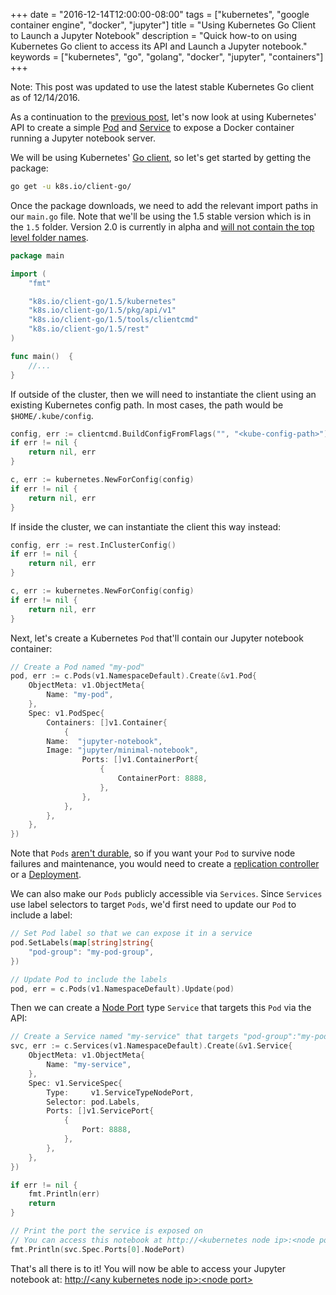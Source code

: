 +++
date = "2016-12-14T12:00:00-08:00"
tags = ["kubernetes", "google container engine", "docker", "jupyter"]
title = "Using Kubernetes Go Client to Launch a Jupyter Notebook"
description = "Quick how-to on using Kubernetes Go client to access its API and Launch a Jupyter notebook."
keywords = ["kubernetes", "go", "golang", "docker", "jupyter", "containers"]
+++

Note: This post was updated to use the latest stable Kubernetes Go client as of 12/14/2016.

As a continuation to the [previous post](/post/kubernetes-on-google-container-engine), let's now look at using Kubernetes' API to create a simple [Pod](http://kubernetes.io/docs/user-guide/pods/#what-is-a-pod) and [Service](http://kubernetes.io/docs/user-guide/services/) to expose a Docker container running a Jupyter notebook server.

We will be using Kubernetes' [Go client](https://github.com/kubernetes/client-go), so let's get started by getting the package:

```bash
go get -u k8s.io/client-go/
```

Once the package downloads, we need to add the relevant import paths in our `main.go` file.  Note that we'll be using the 1.5 stable version which is in the `1.5` folder.  Version 2.0 is currently in alpha and [will not contain the top level folder names](https://github.com/kubernetes/client-go#why-do-the-14-and-15-branch-contain-top-level-folder-named-after-the-version).

```Go
package main

import (
	"fmt"

	"k8s.io/client-go/1.5/kubernetes"
	"k8s.io/client-go/1.5/pkg/api/v1"
	"k8s.io/client-go/1.5/tools/clientcmd"
	"k8s.io/client-go/1.5/rest"
)

func main()  {
	//...
}
```

If outside of the cluster, then we will need to instantiate the client using an existing Kubernetes config path.  In most cases, the path would be `$HOME/.kube/config`.

```Go
config, err := clientcmd.BuildConfigFromFlags("", "<kube-config-path>")
if err != nil {
	return nil, err
}

c, err := kubernetes.NewForConfig(config)
if err != nil {
	return nil, err
}
```

If inside the cluster, we can instantiate the client this way instead:

```Go
config, err := rest.InClusterConfig()
if err != nil {
	return nil, err
}

c, err := kubernetes.NewForConfig(config)
if err != nil {
	return nil, err
}
```

Next, let's create a Kubernetes `Pod` that'll contain our Jupyter notebook container:

```Go
// Create a Pod named "my-pod"
pod, err := c.Pods(v1.NamespaceDefault).Create(&v1.Pod{
	ObjectMeta: v1.ObjectMeta{
		Name: "my-pod",
	},
	Spec: v1.PodSpec{
		Containers: []v1.Container{
			{
        Name:  "jupyter-notebook",
        Image: "jupyter/minimal-notebook",
				Ports: []v1.ContainerPort{
					{
						ContainerPort: 8888,
					},
				},
			},
		},
	},
})
```

Note that `Pods` [aren't durable](http://kubernetes.io/docs/user-guide/pods/#durability-of-pods-or-lack-thereof), so if you want your `Pod` to survive node failures and maintenance, you would need to create a [replication controller](http://kubernetes.io/docs/user-guide/replication-controller/#what-is-a-replication-controller) or a [Deployment](http://kubernetes.io/docs/user-guide/deployments/).

We can also make our `Pods` publicly accessible via `Services`.  Since `Services` use label selectors to target `Pods`, we'd first need to update our `Pod` to include a label:

```Go
// Set Pod label so that we can expose it in a service
pod.SetLabels(map[string]string{
	"pod-group": "my-pod-group",
})

// Update Pod to include the labels
pod, err = c.Pods(v1.NamespaceDefault).Update(pod)
```

Then we can create a [Node Port](http://kubernetes.io/docs/user-guide/services/#type-nodeport) type `Service` that targets this `Pod` via the API:

```Go
// Create a Service named "my-service" that targets "pod-group":"my-pod-group"
svc, err := c.Services(v1.NamespaceDefault).Create(&v1.Service{
	ObjectMeta: v1.ObjectMeta{
		Name: "my-service",
	},
	Spec: v1.ServiceSpec{
		Type:     v1.ServiceTypeNodePort,
		Selector: pod.Labels,
		Ports: []v1.ServicePort{
			{
				Port: 8888,
			},
		},
	},
})

if err != nil {
	fmt.Println(err)
	return
}

// Print the port the service is exposed on
// You can access this notebook at http://<kubernetes node ip>:<node port>
fmt.Println(svc.Spec.Ports[0].NodePort)
```

That's all there is to it! You will now be able to access your Jupyter notebook at: [http://&lt;any kubernetes node ip&gt;:&lt;node port&gt;](#)
